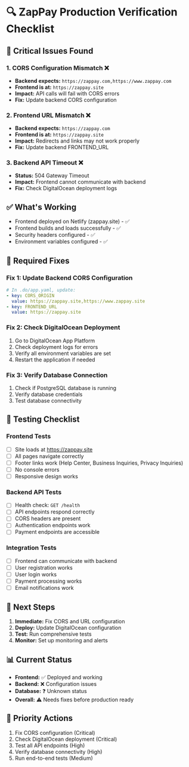 # 🔍 ZapPay Production Verification Checklist

## 🚨 **Critical Issues Found**

### 1. **CORS Configuration Mismatch** ❌
- **Backend expects:** `https://zappay.com,https://www.zappay.com`
- **Frontend is at:** `https://zappay.site`
- **Impact:** API calls will fail with CORS errors
- **Fix:** Update backend CORS configuration

### 2. **Frontend URL Mismatch** ❌
- **Backend expects:** `https://zappay.com`
- **Frontend is at:** `https://zappay.site`
- **Impact:** Redirects and links may not work properly
- **Fix:** Update backend FRONTEND_URL

### 3. **Backend API Timeout** ❌
- **Status:** 504 Gateway Timeout
- **Impact:** Frontend cannot communicate with backend
- **Fix:** Check DigitalOcean deployment logs

## ✅ **What's Working**
- Frontend deployed on Netlify (zappay.site) - ✅
- Frontend builds and loads successfully - ✅
- Security headers configured - ✅
- Environment variables configured - ✅

## 🔧 **Required Fixes**

### Fix 1: Update Backend CORS Configuration
```yaml
# In .do/app.yaml, update:
- key: CORS_ORIGIN
  value: https://zappay.site,https://www.zappay.site
- key: FRONTEND_URL
  value: https://zappay.site
```

### Fix 2: Check DigitalOcean Deployment
1. Go to DigitalOcean App Platform
2. Check deployment logs for errors
3. Verify all environment variables are set
4. Restart the application if needed

### Fix 3: Verify Database Connection
1. Check if PostgreSQL database is running
2. Verify database credentials
3. Test database connectivity

## 🧪 **Testing Checklist**

### Frontend Tests
- [ ] Site loads at https://zappay.site
- [ ] All pages navigate correctly
- [ ] Footer links work (Help Center, Business Inquiries, Privacy Inquiries)
- [ ] No console errors
- [ ] Responsive design works

### Backend API Tests
- [ ] Health check: `GET /health`
- [ ] API endpoints respond correctly
- [ ] CORS headers are present
- [ ] Authentication endpoints work
- [ ] Payment endpoints are accessible

### Integration Tests
- [ ] Frontend can communicate with backend
- [ ] User registration works
- [ ] User login works
- [ ] Payment processing works
- [ ] Email notifications work

## 🚀 **Next Steps**

1. **Immediate:** Fix CORS and URL configuration
2. **Deploy:** Update DigitalOcean configuration
3. **Test:** Run comprehensive tests
4. **Monitor:** Set up monitoring and alerts

## 📊 **Current Status**
- **Frontend:** ✅ Deployed and working
- **Backend:** ❌ Configuration issues
- **Database:** ❓ Unknown status
- **Overall:** ⚠️ Needs fixes before production ready

## 🎯 **Priority Actions**
1. Fix CORS configuration (Critical)
2. Check DigitalOcean deployment (Critical)
3. Test all API endpoints (High)
4. Verify database connectivity (High)
5. Run end-to-end tests (Medium)
